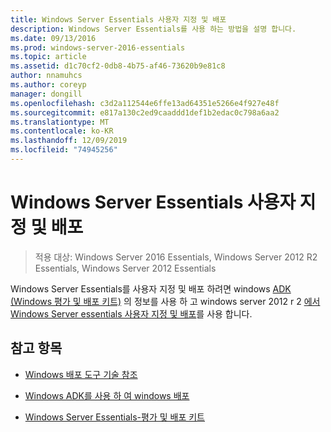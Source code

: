 ```yaml
---
title: Windows Server Essentials 사용자 지정 및 배포
description: Windows Server Essentials를 사용 하는 방법을 설명 합니다.
ms.date: 09/13/2016
ms.prod: windows-server-2016-essentials
ms.topic: article
ms.assetid: d1c70cf2-0db8-4b75-af46-73620b9e81c8
author: nnamuhcs
ms.author: coreyp
manager: dongill
ms.openlocfilehash: c3d2a112544e6ffe13ad64351e5266e4f927e48f
ms.sourcegitcommit: e817a130c2ed9caaddd1def1b2edac0c798a6aa2
ms.translationtype: MT
ms.contentlocale: ko-KR
ms.lasthandoff: 12/09/2019
ms.locfileid: "74945256"
---
```

# <a name="customize-and-deploy-windows-server-essentials"></a>Windows Server Essentials 사용자 지정 및 배포

>적용 대상: Windows Server 2016 Essentials, Windows Server 2012 R2 Essentials, Windows Server 2012 Essentials
  
 Windows Server Essentials를 사용자 지정 및 배포 하려면 windows [ADK (Windows 평가 및 배포 키트)](https://www.microsoft.com/download/details.aspx?id=39982) 의 정보를 사용 하 고 windows server 2012 r 2 [에서 Windows Server essentials 사용자 지정 및 배포](https://technet.microsoft.com/library/dn293241.aspx)를 사용 합니다.  
  
## <a name="see-also"></a>참고 항목  
  
-   [Windows 배포 도구 기술 참조](https://technet.microsoft.com/library/hh825039.aspx)  
  
-   [Windows ADK를 사용 하 여 windows 배포](https://technet.microsoft.com/library/hh824947.aspx)  
  
-   [Windows Server Essentials-평가 및 배포 키트](Assessment-and-Deployment-Kit-for-Windows-Server-Essentials.md)